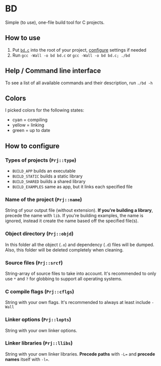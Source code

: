 # BD
Simple (to use), one-file build tool for C projects.

## How to use
1. Put [`bd.c`](bd.c) into the root of your project, [configure](#how-to-configure) settings if needed
2. Run `gcc -Wall -o bd bd.c` or `gcc -Wall -o bd bd.c; ./bd`

## Help / Command line interface
To see a list of all available commands and their description, run `./bd -h`

## Colors
I picked colors for the following states:
- cyan = compiling
- yellow = linking
- green = up to date

## How to configure
### Types of projects (`Prj::type`)
- `BUILD_APP` builds an executable
- `BUILD_STATIC` builds a static library
- `BUILD_SHARED` builds a shared library
- `BUILD_EXAMPLES` same as app, but it links each specified file
### Name of the project (`Prj::name`)
String of your output file (without extension). **If you're building a library**, precede the name with `lib`. If you're building examples, the name is ignored, instead it create the name based off the specified file(s).
### Object directory (`Prj::objd`)
In this folder all the object (`.o`) and dependency (`.d`) files will be dumped. Also, this folder will be deleted completely when cleaning.
### Source files (`Prj::srcf`)
String-array of source files to take into account. It's recommended to only use `*` and `?` for globbing to support all operating systems.
### C compile flags (`Prj::cflgs`)
String with your own flags. It's recommended to always at least include `-Wall`
### Linker options (`Prj::lopts`)
String with your own linker options.
### Linker libraries (`Prj::llibs`)
String with your own linker libraries. **Precede paths** with `-L=` and **precede names** itself with `-l=`.
